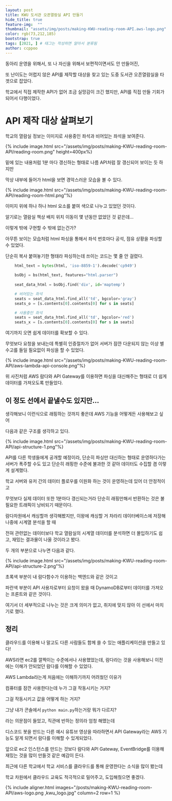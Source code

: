 ```yaml
---
layout: post
title: KWU 도서관 오픈열람실 API 만들기
hide_title: true
feature-img:  "" 
thumbnail: "assets/img/posts/making-KWU-reading-room-API.aws-logo.png"
color: rgb(73,212,185) 
bootstrap: true
tags: [2021, ] # 태그는 작성하면 알아서 분류됨
author: ccppoo
---
```


동아리 운영을 위해서, 또 나 자신을 위해서 보편적이면서도 안 만들어진,

또 난이도는 어렵지 않은 API를 제작할 대상을 찾고 있는 도중 도서관 오픈열람실을 타겟으로 잡았다.

학교에서 직접 제작한 API가 없어 조금 실망감이 크긴 했지만, API를 직접 만들 기회가 되어서 다행이었다.

# API 제작 대상 살펴보기

학교의 열람실 정보는 이미지로 사용중인 좌석과 비어있는 좌석을 보여준다.

{% include image.html src="/assets/img/posts/making-KWU-reading-room-API/reading-room.png" height=400px%}

밑에 있는 내용처럼 1분 마다 갱신하는 형태로 나름 API처럼 잘 갱신되어 보이는 듯 하지만

막상 내부에 들어가 html을 보면 경악스러운 모습을 볼 수 있다.

{% include image.html src="/assets/img/posts/making-KWU-reading-room-API/reading-room-html.png"%}

이미지 위에 하나 하나 html 요소를 붙여 색으로 나누고 있었던 것이다.

알기로는 열람실 책상 배치 위치 이동이 몇 년동안 없었던 것 같은데...

이렇게 밖에 구현할 수 밖에 없는건가?

아무튼 보이는 모습처럼 html 파싱을 통해서 좌석 번호마다 공석, 점유 상황을 파싱할 수 있었다.

단순히 복사 붙여놓기한 형태라 파싱하는데 쓰이는 코드는 몇 줄 안 걸렸다.

```python
    html_text = bytes(html, 'iso-8859-1').decode('cp949')
    
    bsObj = bs(html_text, features="html.parser")
    
    seat_data_html = bsObj.find('div', id='maptemp')

    # 비어있는 좌석
    seats = seat_data_html.find_all('td', bgcolor='gray')
    seats_o = [s.contents[0].contents[0] for s in seats]

    # 사용중인 좌석        
    seats = seat_data_html.find_all('td', bgcolor='red')
    seats_x = [s.contents[0].contents[0] for s in seats]
```

여기까지 오면 쉽게 데이터를 확보할 수 있다.

무엇보다 요청을 보내는데 특별히 인증절차가 없어 서버가 잠깐 다운되지 않는 이상 별 수고를 들일 필요없이 파싱을 할 수 있었다.

{% include image.html src="/assets/img/posts/making-KWU-reading-room-API/aws-lambda-api-console.png"%}

위 사진처럼 AWS 람다와 API Gateway를 이용하면 파싱을 대신해주는 형태로 더 쉽게 데이터를 가져오도록 만들었다.

## 이 정도 선에서 끝낼수도 있지만...

생각해보니 이런식으로 래핑하는 것까지 좋은데 AWS 기능을 어떻게든 사용해보고 싶어

다음과 같은 구조를 생각하고 있다.

{% include image.html src="/assets/img/posts/making-KWU-reading-room-API/api-structure-1.png"%}

API를 다른 학생들에게 공개할 예정이라, 단순히 파싱만 대신하는 형태로 운영하다가는 서버가 폭주할 수도 있고
단순히 래핑한 수준에 불과한 것 같아 데이터도 수집할 겸 이렇게 설계했다.

학교 서버와 유저 간의 데이터 플로우를 이원화 하는 것이 운영하는데 있어 더 안정적이고

무엇보다 실제 데이터 또한 1분마다 갱신되는거라 단순히 래핑만해서 반환하는 것은 불필요한 트래픽이 낭비되기 때문이다.

람다차원에서 캐싱할까 생각해봤지만, 이왕에 캐싱할 거 차라리 데이터베이스에 저장해 나중에 시계열 분석을 할 때

전혀 관련없는 데이터보다 학교 열람실의 시계열 데이터를 분석하면 더 몰입하기도 쉽고, 재밌는 결과물이 나올 것이라고 봤다.

두 개의 부분으로 나누면 다음과 같다.

{% include image.html src="/assets/img/posts/making-KWU-reading-room-API/api-structure-2.png"%}

초록색 부분이 내 람다함수가 이용하는 백엔드와 같은 것이고

파란색 부분이 API 사용자로부터 요청이 왔을 때 DynamoDB로부터 데이터를 가져오는 프론트와 같은 것이다.

여기서 더 세부적으로 나누는 것은 크게 의미가 없고, 취지에 맞지 않아 이 선에서 마치기로 했다.

## 정리

클라우드를 이용해 나 말고도 다른 사람들도 함께 쓸 수 있는 애플리케이션을 만들고 있다!

AWS라면 ec2를 깔짝이는 수준에서나 사용했었는데, 람다라는 것을 사용해보니 이전에는 이해가 안되었던 람다를 이해할 수 있었다.

AWS Lambda라는게 처음에는 이해하기까지 어려웠던 이유가

컴퓨터를 잠깐 사용한다는데 누가 그걸 작동시키는 거지?

그걸 작동시키고 값을 어떻게 하는 거지?

그냥 내가 콘솔에서 `python main.py`하는거랑 뭐가 다르지?

라는 의문점이 들었고, 직관에 반하는 정의라 엄청 해맸는데

디스코드 봇을 만드는 다른 예시 유튜브 영상을 따라하면서 API Gateway라는 AWS 기능도 알게 되면서 람다를 이해할 수 있게되었다.

앞으로 ec2 인스턴스를 만드는 것보다 람다와 API Gateway, EventBridge를 이용해 재밌는 것을 많이 만들것 같은 예감이 든다.

최근에 다른 학교에서 학교 서비스를 클라우드를 통해 운영한다는 소식을 많이 봤는데

학교 차원에서 클라우드 교육도 적극적으로 밀어주고, 도입해줬으면 좋겠다.

{% include aligner.html images="/posts/making-KWU-reading-room-API/aws-logo.png ,kwu_logo.jpg" column=2 row=1 %}

